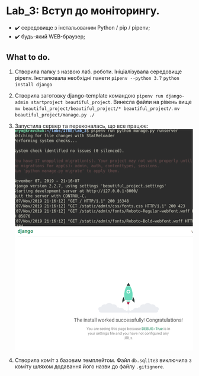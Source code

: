 # Lab_3: Вступ до моніторингу.

* :heavy_check_mark: середовище з інстальованим Python / pip / pipenv;
* :heavy_check_mark: будь-який WEB-браузер;

## What to do.

1. Створила папку з назвою лаб. роботи. Ініціалізувала середовище pipenv. Інсталювала необхідні пакети `pipenv --python 3.7` `python install django`

2. Створила заготовку django-template командою `pipenv run django-admin startproject beautiful_project`. Винесла файли на рівень вище `mv beautiful_project/beautiful_project/* beautiful_project/`. `mv beautiful_project/manage.py ./`

3. Запустила сервер та переконалась, що все працює: ![](./photo/server-work.png) ![](./photo/browser.png)

4. Створила коміт з базовим темплейтом. Файл `db.sqlite3` виключила з коміту шляхом додавання його назви до файлу `.gitignore`.
